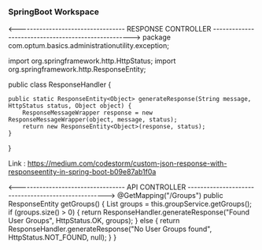 ### SpringBoot Workspace


<---------------------------------- RESPONSE CONTROLLER ---------------------------------------------------->
package com.optum.basics.administrationutility.exception;

import org.springframework.http.HttpStatus;
import org.springframework.http.ResponseEntity;

public class ResponseHandler {

	public static ResponseEntity<Object> generateResponse(String message, HttpStatus status, Object object) {
		ResponseMessageWrapper response = new ResponseMessageWrapper(object, message, status);
		return new ResponseEntity<Object>(response, status);
	}

}

Link : https://medium.com/codestorm/custom-json-response-with-responseentity-in-spring-boot-b09e87ab1f0a

<---------------------------------- API CONTROLLER ---------------------------------------------------->
@GetMapping("/Groups")
public ResponseEntity<Object> getGroups() {
		List<Group> groups = this.groupService.getGroups();
		if (groups.size() > 0) {
			return ResponseHandler.generateResponse("Found User Groups", HttpStatus.OK, groups);
		} else {
			return ResponseHandler.generateResponse("No User Groups found", HttpStatus.NOT_FOUND, null);
		}
	}
